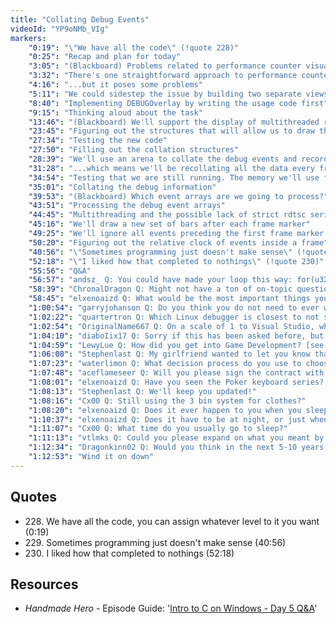 ```yaml
---
title: "Collating Debug Events"
videoId: "YP9oNMb_VIg"
markers:
    "0:19": "\"We have all the code\" (!quote 228)"
    "0:25": "Recap and plan for today"
    "3:05": "(Blackboard) Problems related to performance counter visualization"
    "3:32": "There's one straightforward approach to performance counter visualization that we could implement..."
    "4:16": "...but it poses some problems"
    "5:11": "We could sidestep the issue by building two separate views: one hierarchical, the other one a ranking of routines sorted by total decreasing execution time"
    "8:40": "Implementing DEBUGOverlay by writing the usage code first"
    "9:15": "Thinking aloud about the task"
    "13:46": "(Blackboard) We'll support the display of multithreaded routines by segmenting the bar charts into lanes"
    "23:45": "Figuring out the structures that will allow us to draw the charts"
    "27:34": "Testing the new code"
    "27:50": "Filling out the collation structures"
    "28:39": "We'll use an arena to collate the debug events and records..."
    "31:28": "...which means we'll be recollating all the data every frame"
    "34:54": "Testing that we are still running. The memory we'll use for collation should be in place now"
    "35:01": "Collating the debug information" 
    "39:53": "(Blackboard) Which event arrays are we going to process?"
    "43:51": "Processing the debug event arrays"
    "44:45": "Multithreading and the possible lack of strict rdtsc serialization could interfere with the ordering of the events"
    "45:16": "We'll draw a new set of bars after each frame marker"
    "49:25": "We'll ignore all events preceding the first frame marker we encounter"
    "50:20": "Figuring out the relative clock of events inside a frame"
    "40:56": "\"Sometimes programming just doesn't make sense\" (!quote 229)"
    "52:18": "\"I liked how that completed to nothings\" (!quote 230)"
    "55:56": "Q&A"
    "56:57": "andsz_ Q: You could have made your loop this way: for(u32 EventArrayIndex = InvalidEventArrayIndex + 1; EventArrayIndex != InvalidEventArrayIndex; EventArrayIndex = (EventArrayIndex + 1) % MAX_DEBUG_FRAME_COUNT) { ... }; Or did you want to save the modulo?"
    "58:39": "ChronalDragon Q: Might not have a ton of on-topic questions. Chat was a bit... distracted"
    "58:45": "elxenoaizd Q: What would be the most important things you'd look at when hiring a programmer? What type of questions would you ask? Does he have to have, like, 20+ years of experience?"
    "1:00:54": "garryjohanson Q: Do you think you do not need to ever worry about modulus or divides anymore?"
    "1:02:22": "quartertron Q: Which Linux debugger is closest to not sucking and what is it missing?"
    "1:02:54": "OriginalName667 Q: On a scale of 1 to Visual Studio, why is Emacs a 1 and when will you join the visual studio master race?"
    "1:04:10": "diaboIix17 Q: Sorry if this has been asked before, but what keyboard are you using?"
    "1:04:59": "LewyLue Q: How did you get into Game Development? [see Resources]"
    "1:06:08": "Stephenlast Q: My girlfriend wanted to let you know that she has the same water bottle as you!"
    "1:07:23": "waterlimon Q: What decision process do you use to choose the color of sweater to wear on a particular day?"
    "1:07:48": "aceflameseer Q: Will you please sign the contract with twitch so we can get good Casey emotes in chat?"
    "1:08:01": "elxenoaizd Q: Have you seen the Poker keyboard series? It's very interesting in that it has all the keys in the center of the keyboard, you never have to leave the center row"
    "1:08:13": "Stephenlast Q: We'll keep you updated!"
    "1:08:16": "Cx00 Q: Still using the 3 bin system for clothes?"
    "1:08:20": "elxenoaizd Q: Does it ever happen to you when you sleep on a problem and then when you wake up the solution would just click in your head?"
    "1:10:37": "elxenoaizd Q: Does it have to be at night, or just when you're sleeping?"
    "1:11:07": "Cx00 Q: What time do you usually go to sleep?"
    "1:11:13": "vtlmks Q: Could you please expand on what you meant by \"in the future there won't be dedicated hardware for graphics\"? You mean it'll be more CPU cores and ray tracing instead?"
    "1:12:34": "Dragonkinn02 Q: Would you think in the next 5-10 years they'll move us from 64-bit to 128 bit?"
    "1:12:53": "Wind it on down"
---
```


## Quotes

* 228\. We have all the code, you can assign whatever level to it you want (0:19)
* 229\. Sometimes programming just doesn't make sense (40:56)
* 230\. I liked how that completed to nothings (52:18)

## Resources

* *Handmade Hero* - Episode Guide: '[Intro to C on Windows - Day 5 Q&A](https://forums.handmadehero.org/jace/videos/intro-to-c/day5qa.html)'
